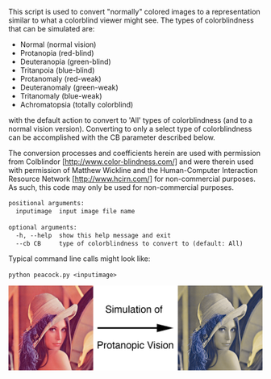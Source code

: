 This script is used to convert "normally" colored images to a representation
similar to what a colorblind viewer might see.   The types of colorblindness
that can be simulated are:

* Normal (normal vision)
* Protanopia (red-blind)
* Deuteranopia (green-blind)
* Tritanpoia (blue-blind)
* Protanomaly (red-weak)
* Deuteranomaly (green-weak)
* Tritanomaly (blue-weak)
* Achromatopsia (totally colorblind)

with the default action to convert to 'All' types of colorblindness (and to
a normal vision version).  Converting to only a select type of
colorblindness can be accomplished with the CB parameter described below.

The conversion processes and coefficients herein are used with permission
from Colblindor [http://www.color-blindness.com/] and were therein used with
permission of Matthew Wickline and the Human-Computer Interaction Resource
Network [http://www.hcirn.com/] for non-commercial purposes.  As such, this code
may only be used for non-commercial purposes.

```
positional arguments:
  inputimage  input image file name

optional arguments:
  -h, --help  show this help message and exit
  --cb CB     type of colorblindness to convert to (default: All)
```

Typical command line calls might look like:

`python peacock.py <inputimage>`

![Example of Protanopic (red-blind) vision.](readme_images/example_protanopia.png)
